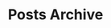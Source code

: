 ---
title: Posts Archive
layout: posts
permalink: /posts/
show_excerpts: true
entries_layout: grid
---